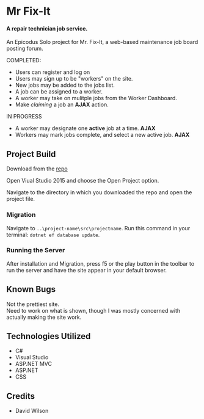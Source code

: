 # Mr Fix-It
#### A repair technician job service.

An Epicodus Solo project for Mr. Fix-It, a web-based maintenance job board posting forum.

COMPLETED:
* Users can register and log on
* Users may sign up to be "workers" on the site.
* New jobs may be added to the jobs list.
* A job can be assigned to a worker.
* A worker may take on mulitple jobs from the Worker Dashboard.
* Make *claiming* a job an **AJAX** action.

IN PROGRESS
* A worker may designate one **active** job at a time. **AJAX**
* Workers may mark jobs complete, and select a new active job. **AJAX**


## Project Build

Download from the [repo](https://github.com/GrapeSalad/SonOfCod)

Open Viual Studio 2015 and choose the Open Project option.

Navigate to the directory in which you downloaded the repo and open the project file.

### Migration

Navigate to `..\project-name\src\projectname`.
Run this command in your terminal: `dotnet ef database update`.

### Running the Server

After installation and Migration, press f5 or the play button in the toolbar to run the server and have the site appear in your default browser.

## Known Bugs

Not the prettiest site.<br>
Need to work on what is shown, though I was mostly concerned with actually making the site work.

## Technologies Utilized

* C#
* Visual Studio
* ASP.NET MVC
* ASP.NET
* CSS

## Credits

* David Wilson
